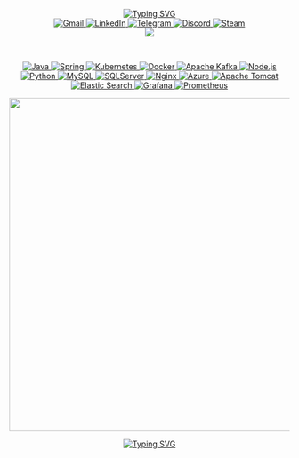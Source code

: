 <p align="center">
  <a href="https://github.com/Guberlo">
      <img src="https://readme-typing-svg.demolab.com?font=Rubik&size=24&duration=2000&color=3081e0&center=true&pause=100&multiline=true&width=600&height=130&repeat=false&lines=Hi%21+I%27m+Salvo;Computer+Science+Student+%7C+Software+Engineer;DevOps+%7C+Open+Source+Promoter" alt="Typing SVG" />
  </a>
  <br/>
   <a href="mailto:salasero24@gmail.com">
    <img alt="Gmail" src="https://img.shields.io/badge/Gmail-D14836?style=flat&logo=gmail&logoColor=white">
  </a>  
  <a href="https://www.linkedin.com/in/salasero/">
      <img alt="LinkedIn" src="https://img.shields.io/badge/-Linkedin-blue?style=flat&logo=linkedin">
  </a>
  <a href="https://t.me/salasero">
      <img alt="Telegram" src="https://img.shields.io/badge/Telegram-2CA5E0?style=flat&logo=telegram&logoColor=white">
  </a>
  <a href='https://scholar.google.com/citations?user=b___QQ8AAAAJ&hl=en&authuser=1&oi=sra' target="_blank">
      <img alt='Discord' src="https://img.shields.io/badge/Discord-7289DA?style=flat&logo=discord&logoColor=white">
  </a>
  <a href="https://steamcommunity.com/profiles/76561198255102738/">
      <img alt="Steam" src="https://img.shields.io/badge/Steam-000000?style=flat&logo=steam&logoColor=white">
  </a>
  
  <br/> 
  
  <a href="https://github.com/Guberlo">
      <img src="https://github-stats-alpha.vercel.app/api?username=Guberlo&cc=22272e&tc=37BCF6&ic=fff&bc=0000">
  </a>
</p>

<p align="left">
 
</p>

<br/>

<p align="center">
  <a href="">
    <img alt="Java" src="https://img.shields.io/badge/Java-ED8B00?style=flat&logo=openjdk&logoColor=white">
  </a>
  <a href="">
    <img alt="Spring" src="https://img.shields.io/badge/Spring-6DB33F?style=flat&logo=spring&logoColor=white">
  </a>
  <a href="">
    <img alt="Kubernetes" src="https://img.shields.io/badge/kubernetes-%23326ce5.svg?style=flat&logo=kubernetes&logoColor=white">
  </a>
  <a href="">
    <img alt="Docker" src="https://img.shields.io/badge/docker-%230db7ed.svg?style=flat&logo=docker&logoColor=white">
  </a>
  <a href="">
    <img alt="Apache Kafka" src="https://img.shields.io/badge/Apache%20Kafka-000?style=flat&logo=apachekafka">
  </a>
  <a href="">
    <img alt="Node.js" src="https://img.shields.io/badge/node.js-6DA55F?style=flat&logo=node.js&logoColor=white">
  </a>
  <a href="">
    <img alt="Python" src="https://img.shields.io/badge/python-3670A0?style=flat&logo=python&logoColor=ffdd54">
  </a>
  <a href="">
    <img alt="MySQL" src="https://img.shields.io/badge/mysql-4479A1.svg?style=flat&logo=mysql&logoColor=white">
  </a>
  <a href="">
    <img alt="SQLServer" src="https://img.shields.io/badge/Microsoft%20SQL%20Server-CC2927?style=flat&logo=microsoft%20sql%20server&logoColor=white">
  </a>
  <a href="">
    <img alt="Nginx" src="https://img.shields.io/badge/nginx-%23009639.svg?style=flat&logo=nginx&logoColor=white">
  </a>
  <a href="">
    <img alt="Azure" src="https://img.shields.io/badge/azure-%230072C6.svg?style=flat&logo=microsoftazure&logoColor=white">
  </a>
  <a href="">
    <img alt="Apache Tomcat" src="https://img.shields.io/badge/apache%20tomcat-%23F8DC75.svg?style=flat&logo=apache-tomcat&logoColor=black">
  </a>
  <a href="">
    <img alt="Elastic Search" src="https://img.shields.io/badge/-ElasticSearch-005571?style=flat&logo=elasticsearch">
  </a>
  <a href="">
    <img alt="Grafana" src="https://img.shields.io/badge/grafana-%23F46800.svg?style=flat&logo=grafana&logoColor=white">
  </a>
  <a href="">
    <img alt="Prometheus" src="https://img.shields.io/badge/Prometheus-E6522C?style=flat&logo=Prometheus&logoColor=white">
  </a>
  
</p>

<p align="center">
  <img src="https://user-images.githubusercontent.com/74038190/225813708-98b745f2-7d22-48cf-9150-083f1b00d6c9.gif" width=600>
</p>

<p align="center">
  <a href="https://git.io/typing-svg"><img src="https://readme-typing-svg.demolab.com?font=Rubik&size=24&duration=4000&pause=1000&color=3081e0&center=true&multiline=true&repeat=false&random=false&width=800&height=125&lines=I+love+nature%2C+digital+art+and+videogames.;I+always+try+to+squeeze+in+some+time+to+learn+new+things.;I'm+always+looking+to+collaborate+on+open+source+projects." alt="Typing SVG" /></a>
</p>
